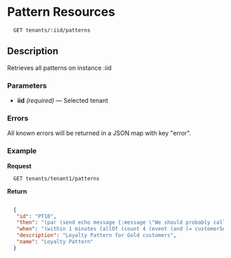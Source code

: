 # Pattern Resources

```
  GET tenants/:iid/patterns
```

## Description

Retrieves all patterns on instance :iid


### Parameters

- **iid** _(required)_ — Selected tenant

### Errors

All known errors will be returned in a JSON map with key "error".


### Example

**Request**

```
  GET tenants/tenant1/patterns
```

**Return**

```json

  {
   "id": "PT10",
   "then": "(par (send echo message {:message \"We should probably call the customer\"}) (send echo message {:message \"We should probably call the customer now now now now\"}))",
   "when": "(within 1 minutes (allOf (count 4 (event (and (= customerSegment \"Gold\") (= eventType \"flcheck\")))) (event (and (= customerSegment \"Gold\") (= eventType \"cnclTicket\"))))))",
   "description": "Loyalty Pattern for Gold customers",
   "name": "Loyalty Pattern"
  }


```
